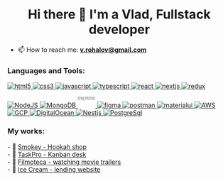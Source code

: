 <h1 align="center">Hi there 👋 I'm a Vlad, Fullstack developer</h1>

- 📫 How to reach me: **v.rohalov@gmail.com**

<h3 align="left">Languages and Tools:</h3>
<p align="left"> 
  <a href="https://www.w3.org/html/" target="_blank" rel="noreferrer">
  <img src="https://cdn.jsdelivr.net/gh/devicons/devicon/icons/html5/html5-original-wordmark.svg" alt="html5" width="40" height="40"/>
 </a> 
 <a href="https://www.w3schools.com/css/" target="_blank" rel="noreferrer"> 
  <img src="https://cdn.jsdelivr.net/gh/devicons/devicon/icons/css3/css3-original-wordmark.svg" alt="css3" width="40" height="40"/>
 </a> 
 <a href="https://www.typescriptlang.org/" target="_blank" rel="noreferrer">
   <img src="https://cdn.jsdelivr.net/gh/devicons/devicon/icons/typescript/typescript-original.svg" alt="javascript" width="40" height="40"/>
 </a>
   <a href="https://developer.mozilla.org/en-US/docs/Web/JavaScript" target="_blank" rel="noreferrer">
  <img src="https://cdn.jsdelivr.net/gh/devicons/devicon/icons/javascript/javascript-original.svg"  alt="typescript" width="40" height="40"/>
 </a> 
 <a href="https://reactjs.org/" target="_blank" rel="noreferrer">
  <img src="https://cdn.jsdelivr.net/gh/devicons/devicon/icons/react/react-original-wordmark.svg" alt="react" width="40" height="40"/>
 </a>
 <a href="https://nextjs.org/" target="_blank" rel="noreferrer">
   <img src="https://cdn.jsdelivr.net/gh/devicons/devicon/icons/nextjs/nextjs-original.svg" alt="nextjs" width="40" height="40"/>
 </a>  
 <a href="https://redux.js.org" target="_blank" rel="noreferrer">
  <img src="https://cdn.jsdelivr.net/gh/devicons/devicon/icons/redux/redux-original.svg" alt="redux" width="40" height="40"/>
 </a>
 <a href="https://nodejs.org/" target="_blank" rel="noreferrer">
  <img src="https://cdn.jsdelivr.net/gh/devicons/devicon/icons/nodejs/nodejs-original-wordmark.svg" alt="NodeJS" width="40" height="40"/>
 </a>
 <a href="https://www.mongodb.com/" target="_blank" rel="noreferrer">
  <img src="https://cdn.jsdelivr.net/gh/devicons/devicon/icons/mongodb/mongodb-plain-wordmark.svg" alt="MongoDB" width="40" height="40"/>
 </a>
  <a href="https://expressjs.com" target="_blank" rel="noreferrer"> 
    <img src="https://raw.githubusercontent.com/devicons/devicon/master/icons/express/express-original-wordmark.svg" alt="express" width="40" height="40"/> 
  </a>
  <a href="https://www.figma.com/" target="_blank" rel="noreferrer"> <img src="https://www.vectorlogo.zone/logos/figma/figma-icon.svg" alt="figma" width="40" height="40"/>
  </a> 
 <a href="https://postman.com" target="_blank" rel="noreferrer"> <img src="https://www.vectorlogo.zone/logos/getpostman/getpostman-icon.svg" alt="postman" width="40" height="40"/> 
 </a>
   <a href="https://mui.com/" target="_blank" rel="noreferrer">
     <img src="https://cdn.jsdelivr.net/gh/devicons/devicon/icons/materialui/materialui-original.svg" alt="materialui" width="40" height="40"/>
  </a>
  <a href="https://aws.amazon.com/" target="_blank" rel="noreferrer">
     <img src="https://cdn.jsdelivr.net/gh/devicons/devicon/icons/amazonwebservices/amazonwebservices-original-wordmark.svg" alt="AWS" width="40" height="40"/>
  </a>
  <a href="https://cloud.google.com/" target="_blank" rel="noreferrer">
     <img src="https://cdn.jsdelivr.net/gh/devicons/devicon/icons/googlecloud/googlecloud-original-wordmark.svg" alt="GCP" width="40" height="40"/>
  </a>
  <a href="https://www.digitalocean.com/" target="_blank" rel="noreferrer">
     <img src="https://cdn.jsdelivr.net/gh/devicons/devicon/icons/digitalocean/digitalocean-original-wordmark.svg" alt="DigitalOcean" width="40" height="40"/>
  </a>
   <a href="https://nestjs.com/" target="_blank" rel="noreferrer">
     <img src="https://cdn.jsdelivr.net/gh/devicons/devicon/icons/nestjs/nestjs-plain.svg" alt="Nestjs" width="40" height="40"/>
  </a>
   <a href="https://www.postgresql.org/" target="_blank" rel="noreferrer">
     <img src="https://cdn.jsdelivr.net/gh/devicons/devicon/icons/postgresql/postgresql-original-wordmark.svg" alt="PostgreSql" width="40" height="40"/>
  </a>
</p>

<h3 align="left">My works:</h3>
  - 🏪 <a href="https://smokey.top" target="_blank">Smokey - Hookah shop</a><br>
  - 📝 <a href="https://fstv-electro.github.io/TaskPro-prj-9/" target="_blank">TaskPro - Kanban desk</a><br>
  - 🎥 <a href="https://konstantinyevchuk.github.io/Filmoteca_team_project/index.html" target="_blank">Filmoteca - watching movie trailers</a><br>
  - 🍦 <a href="https://olga-dames.github.io/teamProject17/" target="_blank">Ice Cream - lending website</a><br>

 



 
 
 
 



